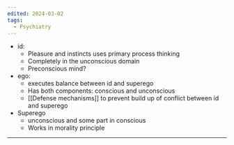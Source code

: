 ```yaml
---
edited: 2024-03-02
tags:
  - Psychiatry
---
```

- id: 
	- Pleasure and instincts uses primary process thinking
	- Completely in the unconscious domain 
	- Preconscious mind?
- ego: 
	- executes balance between id and superego
	- Has both components: conscious and unconscious
	- [[Defense mechanisms]] to prevent build up of conflict between id and superego
- Superego
	- unconscious and some part in conscious
	- Works in morality principle

---
